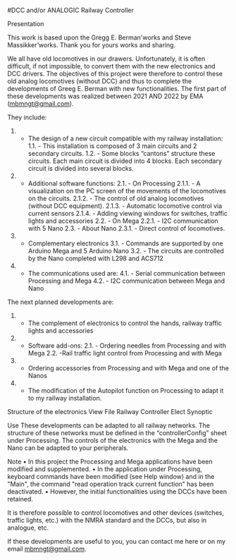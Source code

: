 #DCC and/or ANALOGIC Railway Controller

Presentation

This work is based upon the Gregg E. Berman'works and Steve Massikker’works.
Thank you for yours works and sharing.

We all have old locomotives in our drawers.
Unfortunately, it is often difficult, if not impossible, to convert them with the new electronics and DCC drivers.
The objectives of this project were therefore to control these old analog locomotives (without DCC) and thus to complete the developments of Greeg E. Berman with new functionalities.
The first part of these developments was realized between 2021 AND 2022 by EMA (mbmngt@gmail.com).

They include:
1. - The design of a new circuit compatible with my railway installation:
1.1. - This installation is composed of 3 main circuits and 2 secondary circuits.
1.2. -  Some blocks “cantons” structure these circuits. Each main circuit is divided into 4 blocks. Each secondary circuit is divided into several blocks.
2. - Additional software functions:
2.1. - On Processing
2.1.1. - A visualization on the PC screen of the movements of the locomotives on the circuits.
2.1.2. - The control of old analog locomotives (without DCC equipment).
2.1.3. - Automatic locomotive control via current sensors
2.1.4. - Adding viewing windows for switches, traffic lights and accessories
2.2. - On Mega
2.2.1. - I2C communication with 5 Nano
2.3. - About Nano
2.3.1. - Direct control of locomotives.
3. - Complementary electronics
3.1. - Commands are supported by one Arduino Mega and 5 Arduino Nano
3.2. - The circuits are controlled by the Nano completed with L298 and ACS712
4. - The communications used are:
4.1. - Serial communication between Processing and Mega
4.2. - I2C communication between Mega and Nano

The next planned developments are:
1. - The complement of electronics to control the hands, railway traffic lights and accessories
2. - Software add-ons:
2.1. - Ordering needles from Processing and with Mega
2.2. -Rail traffic light control from Processing and with Mega
3. - Ordering accessories from Processing and with Mega and one of the Nanos
4. - The modification of the Autopilot function on Processing to adapt it to my railway installation.

Structure of the electronics
View File Railway Controller Elect Synoptic

Use
These developments can be adapted to all railway networks.
The structure of these networks must be defined in the “controllerConfig” sheet under Processing.
The controls of the electronics with the Mega and the Nano can be adapted to your peripherals.

Note
• In this project the Processing and Mega applications have been modified and supplemented.
• In the application under Processing, keyboard commands have been modified (see Help window) and in the "Main", the command "read operation track current function" has been deactivated.
• However, the initial functionalities using the DCCs have been retained.

It is therefore possible to control locomotives and other devices (switches, traffic lights, etc.) with the NMRA standard and the DCCs, but also in analogue, etc.

If these developments are useful to you, you can contact me here or on my email mbmngt@gmail.com.
